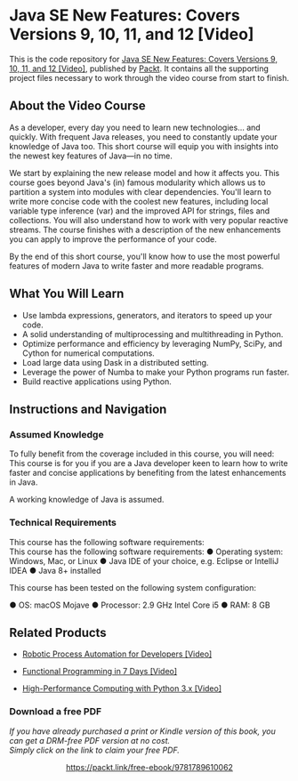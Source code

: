 # Java SE New Features: Covers Versions 9, 10, 11, and 12 [Video]
This is the code repository for [Java SE New Features: Covers Versions 9, 10, 11, and 12 [Video]](https://www.packtpub.com/application-development/java-se-new-features-covers-versions-9-10-11-and-12-video?utm_source=github&utm_medium=repository&utm_campaign=9781789610062), published by [Packt](https://www.packtpub.com/?utm_source=github). It contains all the supporting project files necessary to work through the video course from start to finish.
## About the Video Course
As a developer, every day you need to learn new technologies… and quickly. With frequent Java releases, you need to constantly update your knowledge of Java too. This short course will equip you with insights into the newest key features of Java—in no time. 

We start by explaining the new release model and how it affects you. This course goes beyond Java's (in) famous modularity which allows us to partition a system into modules with clear dependencies. You'll learn to write more concise code with the coolest new features, including local variable type inference (var) and the improved API for strings, files and collections. You will also understand how to work with very popular reactive streams. The course finishes with a description of the new enhancements you can apply to improve the performance of your code.

By the end of this short course, you'll know how to use the most powerful features of modern Java to write faster and more readable programs.

<H2>What You Will Learn</H2>
<DIV class=book-info-will-learn-text>
<UL>
<LI>Use lambda expressions, generators, and iterators to speed up your code. 
<LI>A solid understanding of multiprocessing and multithreading in Python. 
<LI>Optimize performance and efficiency by leveraging NumPy, SciPy, and Cython for numerical computations. 
<LI>Load large data using Dask in a distributed setting. 
<LI>Leverage the power of Numba to make your Python programs run faster. 
<LI>Build reactive applications using Python. </LI></UL></DIV>

## Instructions and Navigation
### Assumed Knowledge
To fully benefit from the coverage included in this course, you will need:<br/>
This course is for you if you are a Java developer keen to learn how to write faster and concise applications by benefiting from the latest enhancements in Java. 

A working knowledge of Java is assumed.
### Technical Requirements
This course has the following software requirements:<br/>
This course has the following software requirements:
● Operating system: Windows, Mac, or Linux
● Java IDE of your choice, e.g. Eclipse or IntelliJ IDEA
● Java 8+ installed

This course has been tested on the following system configuration:

● OS: macOS Mojave
● Processor: 2.9 GHz Intel Core i5
● RAM: 8 GB



## Related Products
* [Robotic Process Automation for Developers [Video]](https://www.packtpub.com/business/robotic-process-automation-developers-video?utm_source=github&utm_medium=repository&utm_campaign=9781789139488)

* [Functional Programming in 7 Days [Video]](https://www.packtpub.com/application-development/functional-programming-7-days-video?utm_source=github&utm_medium=repository&utm_campaign=9781788990295)

* [High-Performance Computing with Python 3.x [Video]](https://www.packtpub.com/application-development/high-performance-computing-python-3x-video?utm_source=github&utm_medium=repository&utm_campaign=9781789956252)

### Download a free PDF

 <i>If you have already purchased a print or Kindle version of this book, you can get a DRM-free PDF version at no cost.<br>Simply click on the link to claim your free PDF.</i>
<p align="center"> <a href="https://packt.link/free-ebook/9781789610062">https://packt.link/free-ebook/9781789610062 </a> </p>